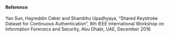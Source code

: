 #### Reference
Yan Sun, Hayreddin Ceker and Shambhu Upadhyaya, “Shared Keystroke Dataset for Continuous Authentication”, 8th IEEE International Workshop on Information Forensics and Security, Abu Dhabi, UAE, December 2016